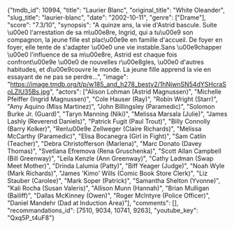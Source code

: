 {"tmdb_id": 10994, "title": "Laurier Blanc", "original_title": "White Oleander", "slug_title": "laurier-blanc", "date": "2002-10-11", "genre": ["Drame"], "score": "7.3/10", "synopsis": "A quinze ans, la vie d'Astrid bascule. Suite \u00e0 l'arrestation de sa m\u00e8re, Ingrid, qui a tu\u00e9 son compagnon, la jeune fille est plac\u00e9e en famille d'accueil. De foyer en foyer, elle tente de s'adapter \u00e0 une vie instable.Sans \u00e9chapper \u00e0 l'influence de sa m\u00e8re, Astrid est chaque fois confront\u00e9e \u00e0 de nouvelles r\u00e8gles, \u00e0 d'autres habitudes, et d\u00e9couvre le monde. La jeune fille apprend la vie en essayant de ne pas se perdre...", "image": "https://image.tmdb.org/t/p/w185_and_h278_bestv2/1hNjwnSN54dYSHcraSoLZIU35Bs.jpg", "actors": ["Alison Lohman (Astrid Magnussen)", "Michelle Pfeiffer (Ingrid Magnussen)", "Cole Hauser (Ray)", "Robin Wright (Starr)", "Amy Aquino (Miss Martinez)", "John Billingsley (Paramedic)", "Solomon Burke Jr. (Guard)", "Taryn Manning (Niki)", "Melissa Marsala (Julie)", "James Lashly (Reverend Daniels)", "Patrick Fugit (Paul Trout)", "Billy Connolly (Barry Kolker)", "Ren\u00e9e Zellweger (Claire Richards)", "Melissa McCarthy (Paramedic)", "Elisa Bocanegra (Girl in Fight)", "Sam Catlin (Teacher)", "Debra Christofferson (Marlena)", "Marc Donato (Davey Thomas)", "Svetlana Efremova (Rena Gruschenka)", "Scott Allan Campbell (Bill Greenway)", "Leila Kenzle (Ann Greenway)", "Cathy Ladman (Swap Meet Mother)", "Drinda Lalumia (Patty)", "Biff Yeager (Judge)", "Noah Wyle (Mark Richards)", "James 'Kimo' Wills (Comic Book Store Clerk)", "Liz Stauber (Carolee)", "Mark Soper (Patrick)", "Samantha Shelton (Yvonne)", "Kali Rocha (Susan Valeris)", "Allison Munn (Hannah)", "Brian Mulligan (Bailiff)", "Dallas McKinney (Owen)", "Roger McIntyre (Police Officer)", "Daniel Mandehr (Dad at Induction Area)"], "comments": [], "recommandations_id": [7510, 9034, 10741, 9263], "youtube_key": "Qxq5P_t4uF8"}